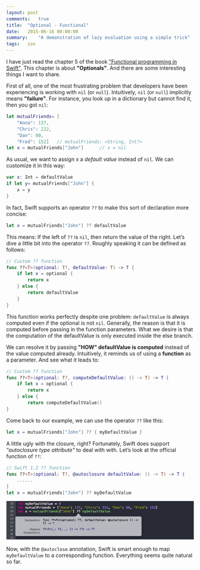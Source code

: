 ```yaml
---
layout: post
comments:   true
title:  "Optional - Functional"
date:   2015-06-16 00:00:00
summary:    "A demonstration of lazy evaluation using a simple trick"
tags:   ios
---
```


I have just read the chapter 5 of the book ["Functional programming in
Swift"](http://www.objc.io/books/fpinswift/). This chapter is about
**"Optionals"**. And there are some interesting things I want to share.

First of all, one of the most frustrating problem that developers have been
experiencing is working with `nil` (or `null`). Intuitively, `nil` (or `null`) implicitly means
**"failure"**. For instance, you look up in a dictionary but cannot find it,
then you got `nil`:

```swift
let mutualFriends= [
    "Anna": 137,
    "Chris": 222,
    "Dan": 80,
    "Fred": 152]   // mutualFriends: <String, Int?>
let x = mutualFriends["John"]      // x = nil
```

As usual, we want to assign x a *default value* instead of `nil`. We can customize
it in this way:

```swift
var x: Int = defaultValue
if let y= mutualFriends["John"] {
    x = y
}
```

In fact, Swift supports an operator `??` to make this sort of declaration
more concise:

```swift
let x = mutualFriends["John"] ?? defaultValue
```

This means: If the left of `??` is `nil`, then return the value of the right.
Let’s dive a little bit into the operator `??`. Roughly speaking it can be
defined as follows:

```swift
// Custom ?? function
func ??<T>(optional: T?, defaultValue: T) -> T {
    if let x = optional {
        return x
    } else {
        return defaultValue
    }
}
```

This function works perfectly despite one problem: `defaultValue` is always
computed even if the optional is not `nil`. Generally, the reason is that it is
computed before passing in the function parameters. What we desire is that the
computation of the defaultValue is only executed inside the else branch.

We can resolve it by passing **"HOW" defaultValue is computed** instead of the
value computed already. Intuitively, it reminds us of using a **function** as a
parameter. And see what it leads to:

```swift
// Custom ?? function
func ??<T>(optional: T?, computeDefaultValue: () -> T) -> T {
    if let x = optional {
        return x
    } else {
        return computeDefaultValue()
}
```

Come back to our example, we can use the operator `??` like this:

```swift
let x = mutualFriends["John"] ?? { myDefaultValue }
```

A little ugly with the closure, right? Fortunately, Swift does support
*"autoclosure type attribute"* to deal with with. Let’s look at the official
function of `??`:

```swift
// Swift 1.2 ?? function
func ??<T>(optional: T?, @autoclosure defaultValue: () -> T) -> T {
    ......
}
let x = mutualFriends["John"] ?? myDefaultValue
```
<img src = "/assets/ios/operator_or_autoclosure.png">

Now, with the `@autoclose` annotation, Swift is smart enough to map
`myDefaultValue` to a corresponding function. Everything seems quite natural so
far.

